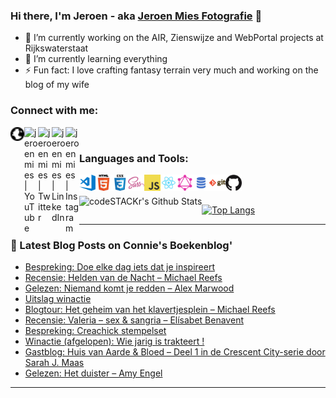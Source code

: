 ### Hi there, I'm Jeroen - aka [Jeroen Mies Fotografie][website] 👋

- 🔭 I’m currently working on the AIR, Zienswijze and WebPortal projects at Rijkswaterstaat
- 🌱 I’m currently learning everything
- ⚡ Fun fact: I love crafting fantasy terrain very much and working on the blog of my wife

### Connect with me:

[<img align="left" alt="jeroenmies" width="22px" src="https://raw.githubusercontent.com/iconic/open-iconic/master/svg/globe.svg" />][website]
[<img align="left" alt="jeroenmies | YouTube" width="22px" src="https://cdn.jsdelivr.net/npm/simple-icons@v3/icons/youtube.svg" />][youtube]
[<img align="left" alt="jeroenmies | Twitter" width="22px" src="https://cdn.jsdelivr.net/npm/simple-icons@v3/icons/twitter.svg" />][twitter]
[<img align="left" alt="jeroenmies | LinkedIn" width="22px" src="https://cdn.jsdelivr.net/npm/simple-icons@v3/icons/linkedin.svg" />][linkedin]
[<img align="left" alt="jeroenmies | Instagram" width="22px" src="https://cdn.jsdelivr.net/npm/simple-icons@v3/icons/instagram.svg" />][instagram]

<br />

### Languages and Tools:

[<img align="left" alt="Visual Studio Code" width="26px" src="https://raw.githubusercontent.com/github/explore/80688e429a7d4ef2fca1e82350fe8e3517d3494d/topics/visual-studio-code/visual-studio-code.png" />][webdevplaylist]
[<img align="left" alt="HTML5" width="26px" src="https://raw.githubusercontent.com/github/explore/80688e429a7d4ef2fca1e82350fe8e3517d3494d/topics/html/html.png" />][webdevplaylist]
[<img align="left" alt="CSS3" width="26px" src="https://raw.githubusercontent.com/github/explore/80688e429a7d4ef2fca1e82350fe8e3517d3494d/topics/css/css.png" />][cssplaylist]
[<img align="left" alt="Sass" width="26px" src="https://raw.githubusercontent.com/github/explore/80688e429a7d4ef2fca1e82350fe8e3517d3494d/topics/sass/sass.png" />][cssplaylist]
[<img align="left" alt="JavaScript" width="26px" src="https://raw.githubusercontent.com/github/explore/80688e429a7d4ef2fca1e82350fe8e3517d3494d/topics/javascript/javascript.png" />][jsplaylist]
[<img align="left" alt="React" width="26px" src="https://raw.githubusercontent.com/github/explore/80688e429a7d4ef2fca1e82350fe8e3517d3494d/topics/react/react.png" />][reactplaylist]
[<img align="left" alt="GraphQL" width="26px" src="https://raw.githubusercontent.com/github/explore/80688e429a7d4ef2fca1e82350fe8e3517d3494d/topics/graphql/graphql.png" />][webdevplaylist]
[<img align="left" alt="SQL" width="26px" src="https://raw.githubusercontent.com/github/explore/80688e429a7d4ef2fca1e82350fe8e3517d3494d/topics/sql/sql.png" />][webdevplaylist]
[<img align="left" alt="Git" width="26px" src="https://raw.githubusercontent.com/github/explore/80688e429a7d4ef2fca1e82350fe8e3517d3494d/topics/git/git.png" />][webdevplaylist]
[<img align="left" alt="GitHub" width="26px" src="https://raw.githubusercontent.com/github/explore/78df643247d429f6cc873026c0622819ad797942/topics/github/github.png" />][webdevplaylist]

<br />
<br />

<img align="left" alt="codeSTACKr's Github Stats" src="https://github-readme-stats.vercel.app/api?username=jeroenmies&show_icons=true&hide_border=true&count_private=true&theme=tokyonight" />

[![Top Langs](https://github-readme-stats.vercel.app/api/top-langs/?username=jeroenmies)](https://github.com/jeroenmies/github-readme-stats)

---

### 📕 Latest Blog Posts on Connie's Boekenblog'
<!-- BLOG-POST-LIST:START -->
- [Bespreking: Doe elke dag iets dat je inspireert](https://conniesboekenblog.nl/2020/08/23/bespreking-doe-elke-dag-iets-dat-je-inspireert/?utm_source=rss&utm_medium=rss&utm_campaign=bespreking-doe-elke-dag-iets-dat-je-inspireert)
- [Recensie: Helden van de Nacht – Michael Reefs](https://conniesboekenblog.nl/2020/08/22/recensie-helden-van-de-nacht-michael-reefs/?utm_source=rss&utm_medium=rss&utm_campaign=recensie-helden-van-de-nacht-michael-reefs)
- [Gelezen: Niemand komt je redden – Alex Marwood](https://conniesboekenblog.nl/2020/08/16/gelezen-niemand-komt-je-redden-alex-marwood/?utm_source=rss&utm_medium=rss&utm_campaign=gelezen-niemand-komt-je-redden-alex-marwood)
- [Uitslag winactie](https://conniesboekenblog.nl/2020/08/13/uitslag-winactie-2/?utm_source=rss&utm_medium=rss&utm_campaign=uitslag-winactie-2)
- [Blogtour: Het geheim van het klavertjesplein – Michael Reefs](https://conniesboekenblog.nl/2020/08/12/blogtour-het-geheim-van-het-klavertjesplein-michael-reefs/?utm_source=rss&utm_medium=rss&utm_campaign=blogtour-het-geheim-van-het-klavertjesplein-michael-reefs)
- [Recensie: Valeria – sex & sangria – Elísabet Benavent](https://conniesboekenblog.nl/2020/08/10/recensie-valeria-sex-sangria-elisabet-benavent/?utm_source=rss&utm_medium=rss&utm_campaign=recensie-valeria-sex-sangria-elisabet-benavent)
- [Bespreking: Creachick stempelset](https://conniesboekenblog.nl/2020/08/07/bespreking-creachick-stempelset/?utm_source=rss&utm_medium=rss&utm_campaign=bespreking-creachick-stempelset)
- [Winactie (afgelopen): Wie jarig is trakteert !](https://conniesboekenblog.nl/2020/08/04/wie-jarig-is-trakteert-3/?utm_source=rss&utm_medium=rss&utm_campaign=wie-jarig-is-trakteert-3)
- [Gastblog: Huis van Aarde & Bloed – Deel 1 in de Crescent City-serie door Sarah J. Maas](https://conniesboekenblog.nl/2020/08/03/gastblog-huis-van-aarde-bloed-deel-1-in-de-crescent-city-serie-door-sarah-j-maas/?utm_source=rss&utm_medium=rss&utm_campaign=gastblog-huis-van-aarde-bloed-deel-1-in-de-crescent-city-serie-door-sarah-j-maas)
- [Gelezen: Het duister – Amy Engel](https://conniesboekenblog.nl/2020/08/02/gelezen-het-duister-amy-engel/?utm_source=rss&utm_medium=rss&utm_campaign=gelezen-het-duister-amy-engel)
<!-- BLOG-POST-LIST:END -->

---

[website]: https://jeroenmiesfotografie.nl
[twitter]: https://twitter.com/jeroenmies
[youtube]: https://www.youtube.com/channel/UCdM6wXDAk3Y8_ycxkSfAD7Q
[instagram]: https://www.instagram.com/jeroenmies/
[linkedin]: https://www.linkedin.com/in/jeroenmies/
[webdevplaylist]: https://www.youtube.com/playlist?list=PLlhZGGVFsRrTQQnp_2UwWSoAigm-9_SqR
[jsplaylist]: https://www.youtube.com/playlist?list=PLC5BA7CB1270B2073
[cssplaylist]: https://www.youtube.com/playlist?list=PLlhZGGVFsRrSeV5xra6z-nU60cqompunz
[reactplaylist]: https://www.youtube.com/playlist?list=PLC5BA7CB1270B2073
